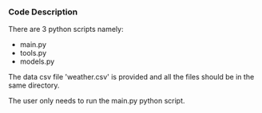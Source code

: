 ### Code Description

There are 3 python scripts namely:
  - main.py
  - tools.py
  - models.py

The data csv file 'weather.csv' is provided and all the files should be in the same directory.

The user only needs to run the main.py python script.
